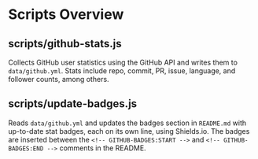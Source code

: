 # Scripts Overview

## scripts/github-stats.js
Collects GitHub user statistics using the GitHub API and writes them to `data/github.yml`. Stats include repo, commit, PR, issue, language, and follower counts, among others.

## scripts/update-badges.js
Reads `data/github.yml` and updates the badges section in `README.md` with up-to-date stat badges, each on its own line, using Shields.io. 
The badges are inserted between the `<!-- GITHUB-BADGES:START -->` and `<!-- GITHUB-BADGES:END -->` comments in the README.
